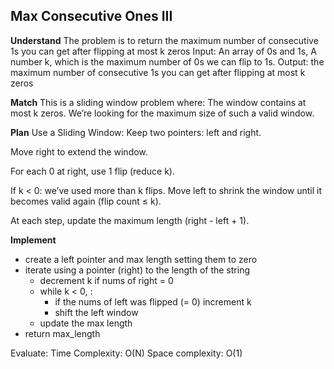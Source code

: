## Max Consecutive Ones III
**Understand**
The problem is to return the maximum number of consecutive 1s you can get after flipping at most k zeros
Input: An array of 0s and 1s, A number k, which is the maximum number of 0s we can flip to 1s.
Output: the maximum number of consecutive 1s you can get after flipping at most k zeros

**Match**
This is a sliding window problem where:
The window contains at most k zeros.
We’re looking for the maximum size of such a valid window.

**Plan**
Use a Sliding Window:
Keep two pointers: left and right.

Move right to extend the window.

For each 0 at right, use 1 flip (reduce k).

If k < 0: we’ve used more than k flips. Move left to shrink the window until it becomes valid again (flip count ≤ k).

At each step, update the maximum length (right - left + 1).

**Implement**
- create a left pointer and max length setting them to zero
- iterate using a pointer (right) to the length of the string
    - decrement k if nums of right = 0
    - while k < 0, : 
        - if the nums of left was flipped (= 0) increment k 
        - shift the left window
    - update the max length
- return max_length

Evaluate:
Time Complexity: O(N)
Space complexity: O(1)

